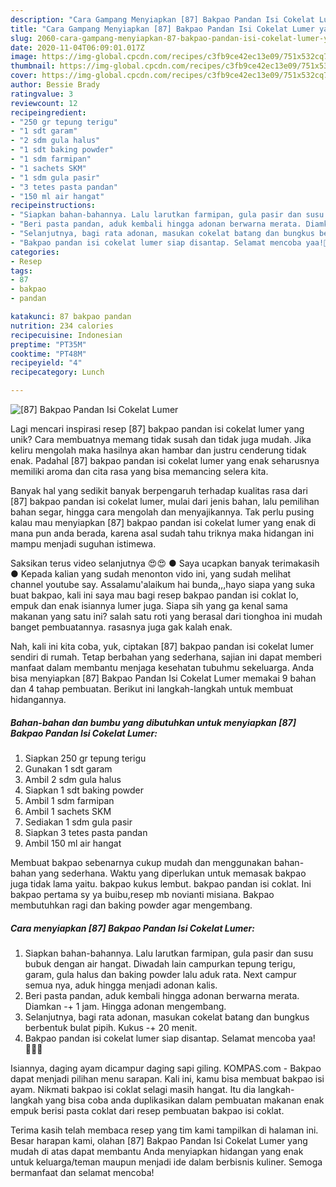 ```yaml
---
description: "Cara Gampang Menyiapkan [87] Bakpao Pandan Isi Cokelat Lumer yang Lezat"
title: "Cara Gampang Menyiapkan [87] Bakpao Pandan Isi Cokelat Lumer yang Lezat"
slug: 2060-cara-gampang-menyiapkan-87-bakpao-pandan-isi-cokelat-lumer-yang-lezat
date: 2020-11-04T06:09:01.017Z
image: https://img-global.cpcdn.com/recipes/c3fb9ce42ec13e09/751x532cq70/87-bakpao-pandan-isi-cokelat-lumer-foto-resep-utama.jpg
thumbnail: https://img-global.cpcdn.com/recipes/c3fb9ce42ec13e09/751x532cq70/87-bakpao-pandan-isi-cokelat-lumer-foto-resep-utama.jpg
cover: https://img-global.cpcdn.com/recipes/c3fb9ce42ec13e09/751x532cq70/87-bakpao-pandan-isi-cokelat-lumer-foto-resep-utama.jpg
author: Bessie Brady
ratingvalue: 3
reviewcount: 12
recipeingredient:
- "250 gr tepung terigu"
- "1 sdt garam"
- "2 sdm gula halus"
- "1 sdt baking powder"
- "1 sdm farmipan"
- "1 sachets SKM"
- "1 sdm gula pasir"
- "3 tetes pasta pandan"
- "150 ml air hangat"
recipeinstructions:
- "Siapkan bahan-bahannya. Lalu larutkan farmipan, gula pasir dan susu bubuk dengan air hangat. Diwadah lain campurkan tepung terigu, garam, gula halus dan baking powder lalu aduk rata. Next campur semua nya, aduk hingga menjadi adonan kalis."
- "Beri pasta pandan, aduk kembali hingga adonan berwarna merata. Diamkan -+ 1 jam. Hingga adonan mengembang."
- "Selanjutnya, bagi rata adonan, masukan cokelat batang dan bungkus berbentuk bulat pipih. Kukus -+ 20 menit."
- "Bakpao pandan isi cokelat lumer siap disantap. Selamat mencoba yaa!👩🏻‍🍳"
categories:
- Resep
tags:
- 87
- bakpao
- pandan

katakunci: 87 bakpao pandan 
nutrition: 234 calories
recipecuisine: Indonesian
preptime: "PT35M"
cooktime: "PT48M"
recipeyield: "4"
recipecategory: Lunch

---
```



![[87] Bakpao Pandan Isi Cokelat Lumer](https://img-global.cpcdn.com/recipes/c3fb9ce42ec13e09/751x532cq70/87-bakpao-pandan-isi-cokelat-lumer-foto-resep-utama.jpg)

Lagi mencari inspirasi resep [87] bakpao pandan isi cokelat lumer yang unik? Cara membuatnya memang tidak susah dan tidak juga mudah. Jika keliru mengolah maka hasilnya akan hambar dan justru cenderung tidak enak. Padahal [87] bakpao pandan isi cokelat lumer yang enak seharusnya memiliki aroma dan cita rasa yang bisa memancing selera kita.

Banyak hal yang sedikit banyak berpengaruh terhadap kualitas rasa dari [87] bakpao pandan isi cokelat lumer, mulai dari jenis bahan, lalu pemilihan bahan segar, hingga cara mengolah dan menyajikannya. Tak perlu pusing kalau mau menyiapkan [87] bakpao pandan isi cokelat lumer yang enak di mana pun anda berada, karena asal sudah tahu triknya maka hidangan ini mampu menjadi suguhan istimewa.

Saksikan terus video selanjutnya 😍😍 ● Saya ucapkan banyak terimakasih ● Kepada kalian yang sudah menonton vido ini, yang sudah melihat channel youtube say. Assalamu&#39;alaikum hai bunda,,,hayo siapa yang suka buat bakpao, kali ini saya mau bagi resep bakpao pandan isi coklat lo, empuk dan enak isiannya lumer juga. Siapa sih yang ga kenal sama makanan yang satu ini? salah satu roti yang berasal dari tionghoa ini mudah banget pembuatannya. rasasnya juga gak kalah enak.


Nah, kali ini kita coba, yuk, ciptakan [87] bakpao pandan isi cokelat lumer sendiri di rumah. Tetap berbahan yang sederhana, sajian ini dapat memberi manfaat dalam membantu menjaga kesehatan tubuhmu sekeluarga. Anda bisa menyiapkan [87] Bakpao Pandan Isi Cokelat Lumer memakai 9 bahan dan 4 tahap pembuatan. Berikut ini langkah-langkah untuk membuat hidangannya.

<!--inarticleads1-->

##### Bahan-bahan dan bumbu yang dibutuhkan untuk menyiapkan [87] Bakpao Pandan Isi Cokelat Lumer:

1. Siapkan 250 gr tepung terigu
1. Gunakan 1 sdt garam
1. Ambil 2 sdm gula halus
1. Siapkan 1 sdt baking powder
1. Ambil 1 sdm farmipan
1. Ambil 1 sachets SKM
1. Sediakan 1 sdm gula pasir
1. Siapkan 3 tetes pasta pandan
1. Ambil 150 ml air hangat


Membuat bakpao sebenarnya cukup mudah dan menggunakan bahan-bahan yang sederhana. Waktu yang diperlukan untuk memasak bakpao juga tidak lama yaitu. bakpao kukus lembut. bakpao pandan isi coklat. Ini bakpao pertama sy ya buibu,resep mb novianti misiana. Bakpao membutuhkan ragi dan baking powder agar mengembang. 

<!--inarticleads2-->

##### Cara menyiapkan [87] Bakpao Pandan Isi Cokelat Lumer:

1. Siapkan bahan-bahannya. Lalu larutkan farmipan, gula pasir dan susu bubuk dengan air hangat. Diwadah lain campurkan tepung terigu, garam, gula halus dan baking powder lalu aduk rata. Next campur semua nya, aduk hingga menjadi adonan kalis.
1. Beri pasta pandan, aduk kembali hingga adonan berwarna merata. Diamkan -+ 1 jam. Hingga adonan mengembang.
1. Selanjutnya, bagi rata adonan, masukan cokelat batang dan bungkus berbentuk bulat pipih. Kukus -+ 20 menit.
1. Bakpao pandan isi cokelat lumer siap disantap. Selamat mencoba yaa!👩🏻‍🍳


Isiannya, daging ayam dicampur daging sapi giling. KOMPAS.com - Bakpao dapat menjadi pilihan menu sarapan. Kali ini, kamu bisa membuat bakpao isi ayam. Nikmati bakpao isi coklat selagi masih hangat. Itu dia langkah-langkah yang bisa coba anda duplikasikan dalam pembuatan makanan enak empuk berisi pasta coklat dari resep pembuatan bakpao isi coklat. 

Terima kasih telah membaca resep yang tim kami tampilkan di halaman ini. Besar harapan kami, olahan [87] Bakpao Pandan Isi Cokelat Lumer yang mudah di atas dapat membantu Anda menyiapkan hidangan yang enak untuk keluarga/teman maupun menjadi ide dalam berbisnis kuliner. Semoga bermanfaat dan selamat mencoba!
